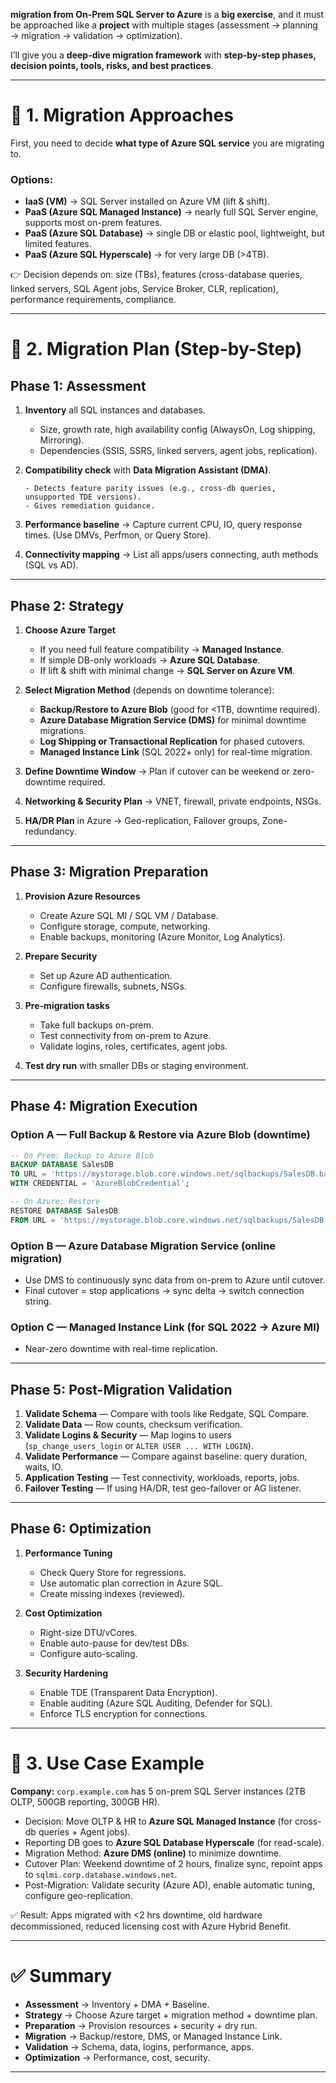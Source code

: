 **migration from On-Prem SQL Server to Azure** is a **big exercise**, and it must be approached like a **project** with multiple stages (assessment → planning → migration → validation → optimization). 

I’ll give you a **deep-dive migration framework** with **step-by-step phases, decision points, tools, risks, and best practices**.

---

# 🔎 1. Migration Approaches

First, you need to decide **what type of Azure SQL service** you are migrating to.

### Options:

* **IaaS (VM)** → SQL Server installed on Azure VM (lift & shift).
* **PaaS (Azure SQL Managed Instance)** → nearly full SQL Server engine, supports most on-prem features.
* **PaaS (Azure SQL Database)** → single DB or elastic pool, lightweight, but limited features.
* **PaaS (Azure SQL Hyperscale)** → for very large DB (>4TB).

👉 Decision depends on: size (TBs), features (cross-database queries, linked servers, SQL Agent jobs, Service Broker, CLR, replication), performance requirements, compliance.

---

# 🔎 2. Migration Plan (Step-by-Step)

## **Phase 1: Assessment**

1. **Inventory** all SQL instances and databases.

   * Size, growth rate, high availability config (AlwaysOn, Log shipping, Mirroring).
   * Dependencies (SSIS, SSRS, linked servers, agent jobs, replication).
2. **Compatibility check** with **Data Migration Assistant (DMA)**.

   ```plaintext
   - Detects feature parity issues (e.g., cross-db queries, unsupported TDE versions).
   - Gives remediation guidance.
   ```
3. **Performance baseline** → Capture current CPU, IO, query response times. (Use DMVs, Perfmon, or Query Store).
4. **Connectivity mapping** → List all apps/users connecting, auth methods (SQL vs AD).

---

## **Phase 2: Strategy**

1. **Choose Azure Target**

   * If you need full feature compatibility → **Managed Instance**.
   * If simple DB-only workloads → **Azure SQL Database**.
   * If lift & shift with minimal change → **SQL Server on Azure VM**.
2. **Select Migration Method** (depends on downtime tolerance):

   * **Backup/Restore to Azure Blob** (good for <1TB, downtime required).
   * **Azure Database Migration Service (DMS)** for minimal downtime migrations.
   * **Log Shipping or Transactional Replication** for phased cutovers.
   * **Managed Instance Link** (SQL 2022+ only) for real-time migration.
3. **Define Downtime Window** → Plan if cutover can be weekend or zero-downtime required.
4. **Networking & Security Plan** → VNET, firewall, private endpoints, NSGs.
5. **HA/DR Plan** in Azure → Geo-replication, Failover groups, Zone-redundancy.

---

## **Phase 3: Migration Preparation**

1. **Provision Azure Resources**

   * Create Azure SQL MI / SQL VM / Database.
   * Configure storage, compute, networking.
   * Enable backups, monitoring (Azure Monitor, Log Analytics).
2. **Prepare Security**

   * Set up Azure AD authentication.
   * Configure firewalls, subnets, NSGs.
3. **Pre-migration tasks**

   * Take full backups on-prem.
   * Test connectivity from on-prem to Azure.
   * Validate logins, roles, certificates, agent jobs.
4. **Test dry run** with smaller DBs or staging environment.

---

## **Phase 4: Migration Execution**

### Option A — Full Backup & Restore via Azure Blob (downtime)

```sql
-- On Prem: Backup to Azure Blob
BACKUP DATABASE SalesDB 
TO URL = 'https://mystorage.blob.core.windows.net/sqlbackups/SalesDB.bak'
WITH CREDENTIAL = 'AzureBlobCredential';
```

```sql
-- On Azure: Restore
RESTORE DATABASE SalesDB 
FROM URL = 'https://mystorage.blob.core.windows.net/sqlbackups/SalesDB.bak';
```

### Option B — Azure Database Migration Service (online migration)

* Use DMS to continuously sync data from on-prem to Azure until cutover.
* Final cutover = stop applications → sync delta → switch connection string.

### Option C — Managed Instance Link (for SQL 2022 → Azure MI)

* Near-zero downtime with real-time replication.

---

## **Phase 5: Post-Migration Validation**

1. **Validate Schema** — Compare with tools like Redgate, SQL Compare.
2. **Validate Data** — Row counts, checksum verification.
3. **Validate Logins & Security** — Map logins to users (`sp_change_users_login` or `ALTER USER ... WITH LOGIN`).
4. **Validate Performance** — Compare against baseline: query duration, waits, IO.
5. **Application Testing** — Test connectivity, workloads, reports, jobs.
6. **Failover Testing** — If using HA/DR, test geo-failover or AG listener.

---

## **Phase 6: Optimization**

1. **Performance Tuning**

   * Check Query Store for regressions.
   * Use automatic plan correction in Azure SQL.
   * Create missing indexes (reviewed).
2. **Cost Optimization**

   * Right-size DTU/vCores.
   * Enable auto-pause for dev/test DBs.
   * Configure auto-scaling.
3. **Security Hardening**

   * Enable TDE (Transparent Data Encryption).
   * Enable auditing (Azure SQL Auditing, Defender for SQL).
   * Enforce TLS encryption for connections.

---

# 🔎 3. Use Case Example

**Company:** `corp.example.com` has 5 on-prem SQL Server instances (2TB OLTP, 500GB reporting, 300GB HR).

* Decision: Move OLTP & HR to **Azure SQL Managed Instance** (for cross-db queries + Agent jobs).
* Reporting DB goes to **Azure SQL Database Hyperscale** (for read-scale).
* Migration Method: **Azure DMS (online)** to minimize downtime.
* Cutover Plan: Weekend downtime of 2 hours, finalize sync, repoint apps to `sqlmi.corp.database.windows.net`.
* Post-Migration: Validate security (Azure AD), enable automatic tuning, configure geo-replication.

✅ Result: Apps migrated with <2 hrs downtime, old hardware decommissioned, reduced licensing cost with Azure Hybrid Benefit.

---

# ✅ Summary

* **Assessment** → Inventory + DMA + Baseline.
* **Strategy** → Choose Azure target + migration method + downtime plan.
* **Preparation** → Provision resources + security + dry run.
* **Migration** → Backup/restore, DMS, or Managed Instance Link.
* **Validation** → Schema, data, logins, performance, apps.
* **Optimization** → Performance, cost, security.

---
